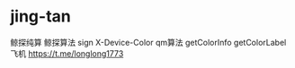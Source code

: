 # jing-tan
鲸探纯算 鲸探算法 sign X-Device-Color qm算法 
getColorInfo  getColorLabel
 飞机 https://t.me/longlong1773
